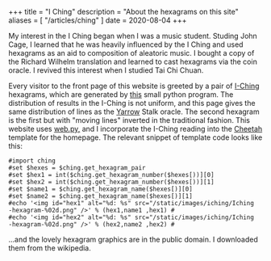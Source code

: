 +++
title = "I Ching"
description = "About the hexagrams on this site"
aliases = [ "/articles/ching" ]
date = 2020-08-04
+++


My interest in the I Ching began when I was a music student. Studing
John Cage, I learned that he was heavily influenced by the I Ching and
used hexagrams as an aid to composition of aleatoric music. I bought a
copy of the Richard Wilhelm translation and learned to cast hexagrams
via the coin oracle. I revived this interest when I studied Tai Chi
Chuan.

Every visitor to the front page of this website is greeted by a pair of
[I-Ching][5] hexagrams, which are generated by [this][6] small python
program. The distribution of results in the I-Ching is not uniform, and
this page gives the same distribution of lines as the [Yarrow][7] Stalk
oracle. The second hexagram is the first but with "moving lines"
inverted in the traditional fashion. This website uses [web.py,][8] and I
incorporate the I-Ching reading into the [Cheetah][9] template for the
homepage. The relevant snippet of template code looks like this:

    #import ching
    #set $hexes = $ching.get_hexagram_pair
    #set $hex1 = int($ching.get_hexagram_number($hexes[))][0]
    #set $hex2 = int($ching.get_hexagram_number($hexes[))][1]
    #set $name1 = $ching.get_hexagram_name($hexes[)][0]
    #set $name2 = $ching.get_hexagram_name($hexes[)][1]
    #echo '<img id="hex1" alt="%d: %s" src="/static/images/iching/Iching
    -hexagram-%02d.png" />' % (hex1,name1 ,hex1) #
    #echo '<img id="hex2" alt="%d: %s" src="/static/images/iching/Iching
    -hexagram-%02d.png" />' % (hex2,name2 ,hex2) #

...and the lovely hexagram graphics are in the public domain. I
downloaded them from the wikipedia.

[5]: http://en.wikipedia.org/wiki/I_ching
[6]: http://www.uncarved.com/static/ching.py.txt
[7]: http://en.wikipedia.org/wiki/I_Ching_divination#Yarrow_stalks
[8]: http://webpy.org/
[9]: http://cheetahtemplate.org/
